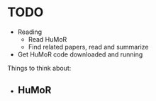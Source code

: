 # TODO

- Reading
    - Read HuMoR
    - Find related papers, read and summarize
- Get HuMoR code downloaded and running



Things to think about:
- HuMoR
    -